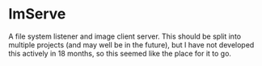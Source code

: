 ImServe
=======

A file system listener and image client server. This should be split into multiple projects (and may well be in the future), but I have not developed this actively in 18 months, so this seemed like the place for it to go.
